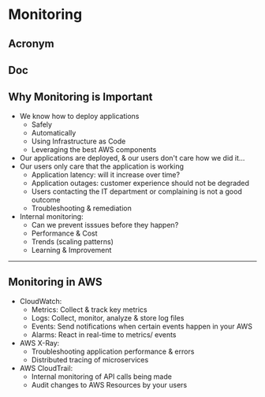 # Monitoring

## Acronym

## Doc

## Why Monitoring is Important
* We know how to deploy applications
    * Safely
    * Automatically
    * Using Infrastructure as Code
    * Leveraging the best AWS components
* Our applications are deployed, & our users don't care how we did it...
* Our users only care that the application is working
    * Application latency: will it increase over time?
    * Application outages: customer experience should not be degraded
    * Users contacting the IT department or complaining is not a good outcome
    * Troubleshooting & remediation
* Internal monitoring:
    * Can we prevent isssues before they happen?
    * Performance & Cost
    * Trends (scaling patterns)
    * Learning & Improvement
    
---

## Monitoring in AWS
* CloudWatch:
    * Metrics: Collect & track key metrics
    * Logs: Collect, monitor, analyze & store log files
    * Events: Send notifications when certain events happen in your AWS 
    * Alarms: React in real-time to metrics/ events
* AWS X-Ray:
    * Troubleshooting application performance & errors
    * Distributed tracing of microservices
* AWS CloudTrail:
    * Internal monitoring of API calls being made
    * Audit changes to AWS Resources by your users

